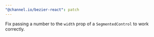 ```yaml
---
"@channel.io/bezier-react": patch
---
```


Fix passing a number to the `width` prop of a `SegmentedControl` to work correctly.
